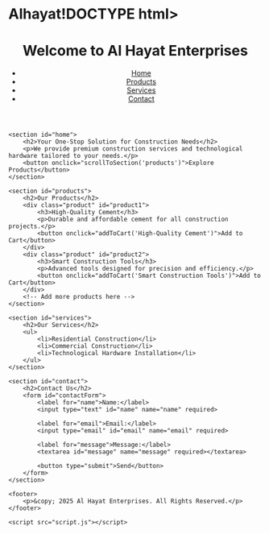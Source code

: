 # Alhayat!DOCTYPE html>
<html lang="en">
<head>
    <meta charset="UTF-8">
    <meta name="viewport" content="width=device-width, initial-scale=1.0">
    <title>Al Hayat Enterprises</title>
    <link rel="stylesheet" href="styles.css">
</head>
<body>
    <header>
        <h1>Welcome to Al Hayat Enterprises</h1>
        <nav>
            <ul>
                <li><a href="#home">Home</a></li>
                <li><a href="#products">Products</a></li>
                <li><a href="#services">Services</a></li>
                <li><a href="#contact">Contact</a></li>
            </ul>
        </nav>
    </header>

    <section id="home">
        <h2>Your One-Stop Solution for Construction Needs</h2>
        <p>We provide premium construction services and technological hardware tailored to your needs.</p>
        <button onclick="scrollToSection('products')">Explore Products</button>
    </section>

    <section id="products">
        <h2>Our Products</h2>
        <div class="product" id="product1">
            <h3>High-Quality Cement</h3>
            <p>Durable and affordable cement for all construction projects.</p>
            <button onclick="addToCart('High-Quality Cement')">Add to Cart</button>
        </div>
        <div class="product" id="product2">
            <h3>Smart Construction Tools</h3>
            <p>Advanced tools designed for precision and efficiency.</p>
            <button onclick="addToCart('Smart Construction Tools')">Add to Cart</button>
        </div>
        <!-- Add more products here -->
    </section>

    <section id="services">
        <h2>Our Services</h2>
        <ul>
            <li>Residential Construction</li>
            <li>Commercial Construction</li>
            <li>Technological Hardware Installation</li>
        </ul>
    </section>

    <section id="contact">
        <h2>Contact Us</h2>
        <form id="contactForm">
            <label for="name">Name:</label>
            <input type="text" id="name" name="name" required>
            
            <label for="email">Email:</label>
            <input type="email" id="email" name="email" required>
            
            <label for="message">Message:</label>
            <textarea id="message" name="message" required></textarea>
            
            <button type="submit">Send</button>
        </form>
    </section>

    <footer>
        <p>&copy; 2025 Al Hayat Enterprises. All Rights Reserved.</p>
    </footer>

    <script src="script.js"></script>
</body>
</html>
